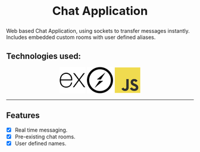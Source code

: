 ## **<h2 align="center">Chat Application</h2>**
Web based Chat Application, using sockets to transfer messages instantly. Includes embedded custom rooms with user defined aliases.

## Technologies used:
<p align="center">
<img src="https://github.com/devicons/devicon/blob/master/icons/express/express-original.svg" alt="html5"  width="70" height="70"/>
<img src="https://github.com/devicons/devicon/blob/master/icons/socketio/socketio-original.svg" alt="css3" width="70" height="70"/>
<img src="https://github.com/devicons/devicon/blob/master/icons/javascript/javascript-original.svg" alt="javascript" width="70" height="70"/>
</p>

---

## Features
- [x] Real time messaging.
- [x] Pre-existing chat rooms.
- [x] User defined names.
